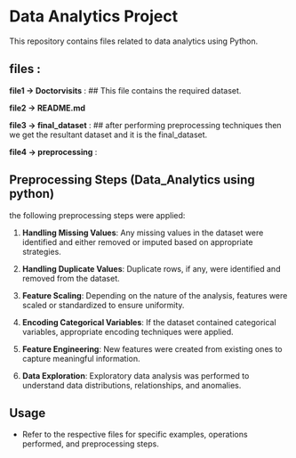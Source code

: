 # Data Analytics Project 
This repository contains files related to data analytics using Python.

## files :

**file1 -> Doctorvisits** :
     ## This file contains the required dataset.

 **file2 -> README.md**

 **file3 -> final_dataset** :
     ##  after performing preprocessing techniques then we get the resultant dataset and it is the final_dataset.

  **file4 -> preprocessing** :
 
   ## Preprocessing Steps (Data_Analytics using python)

   the following preprocessing steps were applied:

   1. **Handling Missing Values**:
           Any missing values in the dataset were identified and either removed or imputed based on appropriate strategies.

   2. **Handling Duplicate Values**:
           Duplicate rows, if any, were identified and removed from the dataset.

   3. **Feature Scaling**:
           Depending on the nature of the analysis, features were scaled or standardized to ensure uniformity.

   4. **Encoding Categorical Variables**:
           If the dataset contained categorical variables, appropriate encoding techniques were applied.

   5. **Feature Engineering**:
          New features were created from existing ones to capture meaningful information.

   6. **Data Exploration**:
         Exploratory data analysis was performed to understand data distributions, relationships, and anomalies.


 
## Usage 

- Refer to the respective files for specific examples, operations performed, and preprocessing steps.
